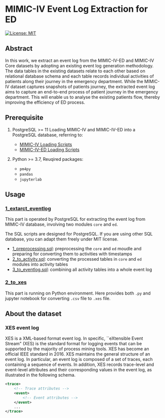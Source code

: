 # MIMIC-IV Event Log Extraction for ED

[![License: MIT](https://img.shields.io/badge/License-MIT-yellow.svg)](https://opensource.org/licenses/MIT)

## Abstract
In this work, we extract an event log from the MIMIC-IV-ED and MIMIC-IV Core datasets by adopting an existing event log generation methodology. The data tables in the existing datasets relate to each other based on relational database schema and each table records individual activities of patients along their journey in the emergency department. While the MIMIC-IV dataset captures snapshots of patients journey, the extracted event log aims to capture an end-to-end process of patient journey in the emergency department. This will enable us to analyse the existing patients flow, thereby improving the efficiency of ED process.

## Prerequisite

1. PostgreSQL >= 11
    Loading MIMIC-IV and MIMIC-IV-ED into a PostgreSQL database, referring to:
    - [MIMIC-IV Loading Scripts](https://github.com/MIT-LCP/mimic-code/tree/main/mimic-iv/buildmimic/postgres)
    - [MIMIC-IV-ED Loading Scripts](https://github.com/MIT-LCP/mimic-code/tree/main/mimic-iv-ed/buildmimic/postgres)

2. Python >= 3.7,
    Reuqired packages:
    - `pm4py`
    - `pandas`
    - `jupyterlab`


## Usage

### [1_extarct_eventlog](./1_extract_eventlog/)

This part is operated by PostgreSQL for extracting the event log from MIMIC-IV database, involving two modules `core` and `ed`.

The SQL scripts are designed for PostgreSQL. If you are using other SQL database, you can adapt them freely under MIT license.

- [1_preprocessing.sql](./1_preprocessing.sql): preprocessing the `core` and `ed` moudle and preparing for converting them to activities with timestamps
- [2_to_activity.sql](./2_to_activity.sql): converting the processed tables in `core` and `ed` modules into activity tables
- [3_to_eventlog.sql](./3_to_eventlog.sql): combining all activity tables into a whole event log

### [2_to_xes](./2_to_xes/)

This part is running on Python environment. Here provides both `.py` and jupyter notebook for converting `.csv` file to `.xes` file.

## About the dataset

### XES event log

XES is a XML-based format event log. In specific, ``eXtensible Event Stream" (XES) is the standard format for logging events that can be supported by the majority of process mining tools. XES has become an official IEEE standard in 2016. XES maintains the general structure of an event log. In particular, an event log is composed of a set of traces, each containing a sequence of events. In addition, XES records trace-level and event-level attributes and their corresponding values in the event log, as illustrated in the following schema.

```xml
<trace>
    <!-- Trace attributes -->
    <event>
        <!-- Event attributes -->
    </event>
    ...
</trace>
```
